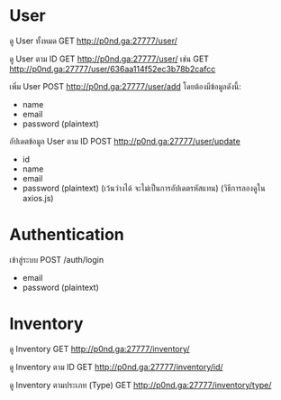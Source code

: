 # User
ดู User ทั้งหมด
GET http://p0nd.ga:27777/user/

ดู User ตาม ID
GET http://p0nd.ga:27777/user/<id>
เช่น
GET http://p0nd.ga:27777/user/636aa114f52ec3b78b2cafcc

เพิ่ม User
POST http://p0nd.ga:27777/user/add
โดยต้องมีข้อมูลดังนี้:
- name
- email
- password (plaintext)

อัปเดตข้อมูล User ตาม ID
POST http://p0nd.ga:27777/user/update
- id
- name
- email
- password (plaintext) (เว้นว่างได้ จะไม่เป็นการอัปเดตรหัสแทน)
(วิธีการลองดูใน axios.js)

# Authentication
เข้าสู่ระบบ
POST /auth/login
- email
- password (plaintext)

# Inventory
ดู Inventory
GET http://p0nd.ga:27777/inventory/

ดู Inventory ตาม ID
GET http://p0nd.ga:27777/inventory/id/<id>

ดู Inventory ตามประเภท (Type)
GET http://p0nd.ga:27777/inventory/type/<type>